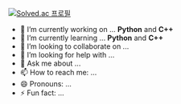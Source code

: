 [![Solved.ac 프로필](http://mazassumnida.wtf/api/v2/generate_badge?boj=stardino99)](https://solved.ac/stardino99)
- 🔭 I’m currently working on ... **Python** and **C++**
- 🌱 I’m currently learning ... **Python** and **C++**
- 👯 I’m looking to collaborate on ...
- 🤔 I’m looking for help with ...
- 💬 Ask me about ...
- 📫 How to reach me: ...
- 😄 Pronouns: ...
- ⚡ Fun fact: ...
